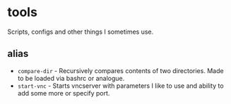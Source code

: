 # tools
Scripts, configs and other things I sometimes use.

## alias

- `compare-dir` - Recursively compares contents of two directories. Made to be loaded via bashrc or analogue.
- `start-vnc` - Starts vncserver with parameters I like to use and ability to add some more or specify port.

